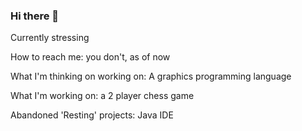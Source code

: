 ### Hi there 👋
Currently stressing

How to reach me: you don't, as of now

What I'm thinking on working on: A graphics programming language

What I'm working on: a 2 player chess game

Abandoned 'Resting' projects: Java IDE
